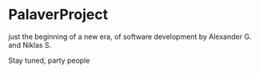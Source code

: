# PalaverProject

just the beginning of a new era, of software development by Alexander G. and Niklas S.

Stay tuned, party people
